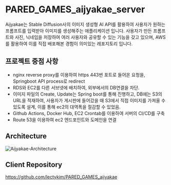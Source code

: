 # PARED_GAMES_aijyakae_server
Aijyakae는 Stable Diffusion사의 이미지 생성형 AI API를 활용하여
사용자가 원하는 프롬프트를 입력받아 이미지를 생성해주는 애플리케이션 입니다.
사용자가 만든 프롬프트와 사진, 닉네임을 저장하여 여러 사용자와 공유할 수 있는 기능을 갖고 있으며,
AWS를 활용하여 이를 직접 배포해본 경험이 의미있는 레포지토리 입니다.

## 프로젝트 중점 사항

* nginx reverse proxy를 이용하여 https 443번 포트로 들어온 요청을, Springboot API process로 redirect
* RDS와 EC2를 다른 서브넷에 배치하여, 외부에서의 DB연결을 차단.
* 이미지 파일의 Create, Update는 Spring boot를 통해 진행하고, DB에는 S3의 URL을 적재하여,
사용자가 게시판에 들어갔을 때 S3에서 직접 이미지를 가져올 수 있도록 설계,
이를 통해 ec2의 대역폭을 절감할 수 있었음.
* Github Actions, Docker Hub, EC2 Crontab를 이용하여 서버의 CI/CD를 구축
* Route 53을 이용하여 ec2 엔드포인트와 도메인을 연결

## Architecture

![Aijyakae-Architecture](https://github.com/user-attachments/assets/6c9b1a87-7735-453e-9241-5795638c22ba)

## Client Repository

https://github.com/lectykim/PARED_GAMES_aijyakae
